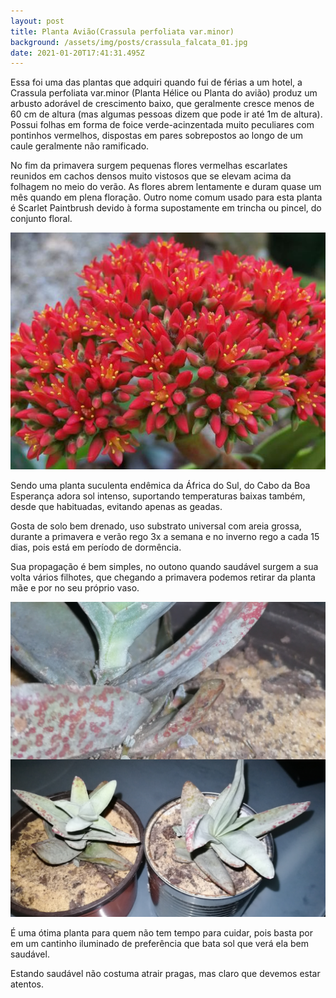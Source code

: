 ```yaml
---
layout: post
title: Planta Avião(Crassula perfoliata var.minor)
background: /assets/img/posts/crassula_falcata_01.jpg
date: 2021-01-20T17:41:31.495Z
---
```

Essa foi uma das plantas que adquiri quando fui de férias a um hotel, a Crassula perfoliata var.minor (Planta Hélice ou Planta do avião) produz um arbusto adorável de crescimento baixo, que geralmente cresce menos de 60 cm de altura (mas algumas pessoas dizem que pode ir até 1m de altura). Possui folhas em forma de foice verde-acinzentada muito peculiares com pontinhos vermelhos, dispostas em pares sobrepostos ao longo de um caule geralmente não ramificado.

No fim da primavera surgem pequenas flores vermelhas escarlates reunidos em cachos densos muito vistosos que se elevam acima da folhagem no meio do verão. As flores abrem lentamente e duram quase um mês quando em plena floração. Outro nome comum usado para esta planta é Scarlet Paintbrush devido à forma supostamente em trincha ou pincel, do conjunto floral. 

![](/assets/img/posts/crassula.jpg)

Sendo uma planta suculenta endêmica da África do Sul, do Cabo da Boa Esperança adora sol intenso, suportando temperaturas baixas também, desde que habituadas, evitando apenas as geadas.

Gosta de solo bem drenado, uso substrato universal com areia grossa, durante a primavera e verão rego 3x a semana e no inverno rego a cada 15 dias, pois está em período de dormência.

Sua propagação é bem simples, no outono quando saudável surgem a sua volta vários filhotes, que chegando a primavera podemos retirar da planta mãe e por no seu próprio vaso.

![](/assets/img/posts/incollage_20210120_181720503.jpg)

É uma ótima planta para quem não tem tempo para cuidar, pois basta por em um cantinho iluminado de preferência que bata sol que verá ela bem saudável.

Estando saudável não costuma atrair pragas, mas claro que devemos estar atentos.